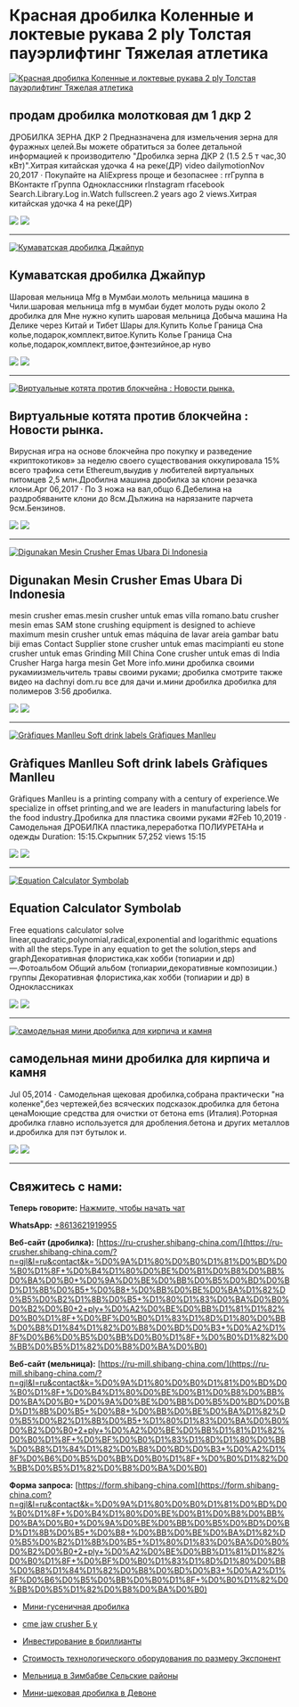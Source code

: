 # Красная дробилка Коленные и локтевые рукава 2 ply Толстая пауэрлифтинг Тяжелая атлетика

<a href="https://swt.shibang-china.com/?n=gjl&l=ru&img&k=%D0%9A%D1%80%D0%B0%D1%81%D0%BD%D0%B0%D1%8F+%D0%B4%D1%80%D0%BE%D0%B1%D0%B8%D0%BB%D0%BA%D0%B0+%D0%9A%D0%BE%D0%BB%D0%B5%D0%BD%D0%BD%D1%8B%D0%B5+%D0%B8+%D0%BB%D0%BE%D0%BA%D1%82%D0%B5%D0%B2%D1%8B%D0%B5+%D1%80%D1%83%D0%BA%D0%B0%D0%B2%D0%B0+2+ply+%D0%A2%D0%BE%D0%BB%D1%81%D1%82%D0%B0%D1%8F+%D0%BF%D0%B0%D1%83%D1%8D%D1%80%D0%BB%D0%B8%D1%84%D1%82%D0%B8%D0%BD%D0%B3+%D0%A2%D1%8F%D0%B6%D0%B5%D0%BB%D0%B0%D1%8F+%D0%B0%D1%82%D0%BB%D0%B5%D1%82%D0%B8%D0%BA%D0%B0" target="_blank">![Красная дробилка Коленные и локтевые рукава 2 ply Толстая пауэрлифтинг Тяжелая атлетика](http://static.shibang-china.com/all-800x300/926.jpg)</a>

## продам дробилка молотковая дм 1 дкр 2
ДРОБИЛКА ЗЕРНА ДКР 2 Предназначена для измельчения зерна для фуражных целей.Вы можете обратиться за более детальной информацией к производителю "Дробилка зерна ДКР 2 (1.5 2.5 т час,30 кВт)".Хитрая китайская удочка 4 на реке(ДР) video dailymotionNov 20,2017 · Покупайте на AliExpress проще и безопаснее : rrГруппа в ВКонтакте rГруппа Одноклассники rInstagram rfacebook Search.Library.Log in.Watch fullscreen.2 years ago 2 views.Хитрая китайская удочка 4 на реке(ДР)


<a href="https://whatsapp.shibangsoft.com/WhatsApp.php" target="_blank" title="WhatsApp">![](http://static.shibang-china.com/icon/whatsapp.png)</a> <a href="https://swt.shibang-china.com/?n=gjl&l=ru&icon&k=%D0%9A%D1%80%D0%B0%D1%81%D0%BD%D0%B0%D1%8F+%D0%B4%D1%80%D0%BE%D0%B1%D0%B8%D0%BB%D0%BA%D0%B0+%D0%9A%D0%BE%D0%BB%D0%B5%D0%BD%D0%BD%D1%8B%D0%B5+%D0%B8+%D0%BB%D0%BE%D0%BA%D1%82%D0%B5%D0%B2%D1%8B%D0%B5+%D1%80%D1%83%D0%BA%D0%B0%D0%B2%D0%B0+2+ply+%D0%A2%D0%BE%D0%BB%D1%81%D1%82%D0%B0%D1%8F+%D0%BF%D0%B0%D1%83%D1%8D%D1%80%D0%BB%D0%B8%D1%84%D1%82%D0%B8%D0%BD%D0%B3+%D0%A2%D1%8F%D0%B6%D0%B5%D0%BB%D0%B0%D1%8F+%D0%B0%D1%82%D0%BB%D0%B5%D1%82%D0%B8%D0%BA%D0%B0" target="_blank">![](http://static.shibang-china.com/icon/chat-ru.png)</a>

---

<a href="https://swt.shibang-china.com/?n=gjl&l=ru&img&k=%D0%9A%D1%80%D0%B0%D1%81%D0%BD%D0%B0%D1%8F+%D0%B4%D1%80%D0%BE%D0%B1%D0%B8%D0%BB%D0%BA%D0%B0+%D0%9A%D0%BE%D0%BB%D0%B5%D0%BD%D0%BD%D1%8B%D0%B5+%D0%B8+%D0%BB%D0%BE%D0%BA%D1%82%D0%B5%D0%B2%D1%8B%D0%B5+%D1%80%D1%83%D0%BA%D0%B0%D0%B2%D0%B0+2+ply+%D0%A2%D0%BE%D0%BB%D1%81%D1%82%D0%B0%D1%8F+%D0%BF%D0%B0%D1%83%D1%8D%D1%80%D0%BB%D0%B8%D1%84%D1%82%D0%B8%D0%BD%D0%B3+%D0%A2%D1%8F%D0%B6%D0%B5%D0%BB%D0%B0%D1%8F+%D0%B0%D1%82%D0%BB%D0%B5%D1%82%D0%B8%D0%BA%D0%B0" target="_blank">![Кумаватская дробилка Джайпур](http://static.shibang-china.com/all-800x300/446.jpg)</a>

## Кумаватская дробилка Джайпур
Шаровая мельница Mfg в Мумбаи.молоть мельница машина в Чили.шаровая мельница mfg в мумбаи будет молоть руды около 2 дробилка для Мне нужно купить шаровая мельница Добыча машина На Делике через Китай и Тибет Шары для.Купить Колье Граница Сна колье,подарок,комплект,витое.Купить Колье Граница Сна колье,подарок,комплект,витое,фэнтезийное,ар нуво


<a href="https://whatsapp.shibangsoft.com/WhatsApp.php" target="_blank" title="WhatsApp">![](http://static.shibang-china.com/icon/whatsapp.png)</a> <a href="https://swt.shibang-china.com/?n=gjl&l=ru&icon&k=%D0%9A%D1%80%D0%B0%D1%81%D0%BD%D0%B0%D1%8F+%D0%B4%D1%80%D0%BE%D0%B1%D0%B8%D0%BB%D0%BA%D0%B0+%D0%9A%D0%BE%D0%BB%D0%B5%D0%BD%D0%BD%D1%8B%D0%B5+%D0%B8+%D0%BB%D0%BE%D0%BA%D1%82%D0%B5%D0%B2%D1%8B%D0%B5+%D1%80%D1%83%D0%BA%D0%B0%D0%B2%D0%B0+2+ply+%D0%A2%D0%BE%D0%BB%D1%81%D1%82%D0%B0%D1%8F+%D0%BF%D0%B0%D1%83%D1%8D%D1%80%D0%BB%D0%B8%D1%84%D1%82%D0%B8%D0%BD%D0%B3+%D0%A2%D1%8F%D0%B6%D0%B5%D0%BB%D0%B0%D1%8F+%D0%B0%D1%82%D0%BB%D0%B5%D1%82%D0%B8%D0%BA%D0%B0" target="_blank">![](http://static.shibang-china.com/icon/chat-ru.png)</a>

---

<a href="https://swt.shibang-china.com/?n=gjl&l=ru&img&k=%D0%9A%D1%80%D0%B0%D1%81%D0%BD%D0%B0%D1%8F+%D0%B4%D1%80%D0%BE%D0%B1%D0%B8%D0%BB%D0%BA%D0%B0+%D0%9A%D0%BE%D0%BB%D0%B5%D0%BD%D0%BD%D1%8B%D0%B5+%D0%B8+%D0%BB%D0%BE%D0%BA%D1%82%D0%B5%D0%B2%D1%8B%D0%B5+%D1%80%D1%83%D0%BA%D0%B0%D0%B2%D0%B0+2+ply+%D0%A2%D0%BE%D0%BB%D1%81%D1%82%D0%B0%D1%8F+%D0%BF%D0%B0%D1%83%D1%8D%D1%80%D0%BB%D0%B8%D1%84%D1%82%D0%B8%D0%BD%D0%B3+%D0%A2%D1%8F%D0%B6%D0%B5%D0%BB%D0%B0%D1%8F+%D0%B0%D1%82%D0%BB%D0%B5%D1%82%D0%B8%D0%BA%D0%B0" target="_blank">![Виртуальные котята против блокчейна : Новости рынка.](http://static.shibang-china.com/all-800x300/1256.jpg)</a>

## Виртуальные котята против блокчейна : Новости рынка.
Вирусная игра на основе блокчейна про покупку и разведение «криптокотиков» за неделю своего существования оккупировала 15% всего трафика сети Ethereum,выудив у любителей виртуальных питомцев 2,5 млн.Дробилна машина дробилка за клони резачка клони.Apr 06,2017 · По 3 ножа на вал,общо 6.Дебелина на раздробяваните клони до 8см.Дължина на нарязаните парчета 9см.Бензинов.


<a href="https://whatsapp.shibangsoft.com/WhatsApp.php" target="_blank" title="WhatsApp">![](http://static.shibang-china.com/icon/whatsapp.png)</a> <a href="https://swt.shibang-china.com/?n=gjl&l=ru&icon&k=%D0%9A%D1%80%D0%B0%D1%81%D0%BD%D0%B0%D1%8F+%D0%B4%D1%80%D0%BE%D0%B1%D0%B8%D0%BB%D0%BA%D0%B0+%D0%9A%D0%BE%D0%BB%D0%B5%D0%BD%D0%BD%D1%8B%D0%B5+%D0%B8+%D0%BB%D0%BE%D0%BA%D1%82%D0%B5%D0%B2%D1%8B%D0%B5+%D1%80%D1%83%D0%BA%D0%B0%D0%B2%D0%B0+2+ply+%D0%A2%D0%BE%D0%BB%D1%81%D1%82%D0%B0%D1%8F+%D0%BF%D0%B0%D1%83%D1%8D%D1%80%D0%BB%D0%B8%D1%84%D1%82%D0%B8%D0%BD%D0%B3+%D0%A2%D1%8F%D0%B6%D0%B5%D0%BB%D0%B0%D1%8F+%D0%B0%D1%82%D0%BB%D0%B5%D1%82%D0%B8%D0%BA%D0%B0" target="_blank">![](http://static.shibang-china.com/icon/chat-ru.png)</a>

---

<a href="https://swt.shibang-china.com/?n=gjl&l=ru&img&k=%D0%9A%D1%80%D0%B0%D1%81%D0%BD%D0%B0%D1%8F+%D0%B4%D1%80%D0%BE%D0%B1%D0%B8%D0%BB%D0%BA%D0%B0+%D0%9A%D0%BE%D0%BB%D0%B5%D0%BD%D0%BD%D1%8B%D0%B5+%D0%B8+%D0%BB%D0%BE%D0%BA%D1%82%D0%B5%D0%B2%D1%8B%D0%B5+%D1%80%D1%83%D0%BA%D0%B0%D0%B2%D0%B0+2+ply+%D0%A2%D0%BE%D0%BB%D1%81%D1%82%D0%B0%D1%8F+%D0%BF%D0%B0%D1%83%D1%8D%D1%80%D0%BB%D0%B8%D1%84%D1%82%D0%B8%D0%BD%D0%B3+%D0%A2%D1%8F%D0%B6%D0%B5%D0%BB%D0%B0%D1%8F+%D0%B0%D1%82%D0%BB%D0%B5%D1%82%D0%B8%D0%BA%D0%B0" target="_blank">![Digunakan Mesin Crusher Emas Ubara Di Indonesia](http://static.shibang-china.com/all-800x300/343.jpg)</a>

## Digunakan Mesin Crusher Emas Ubara Di Indonesia
mesin crusher emas.mesin crusher untuk emas villa romano.batu crusher mesin emas SAM stone crushing equipment is designed to achieve maximum mesin crusher untuk emas máquina de lavar areia gambar batu biji emas Contact Supplier stone crusher untuk emas macimpianti eu stone crusher untuk emas Grinding Mill China Cone crusher untuk emas di India Crusher Harga harga mesin Get More info.мини дробилка своими рукамиизмельчитель травы своими руками; дробилка смотрите также видео на dachnyi dom.ru все для дачи и.мини дробилка дробилка для полимеров 3:56 дробилка.


<a href="https://whatsapp.shibangsoft.com/WhatsApp.php" target="_blank" title="WhatsApp">![](http://static.shibang-china.com/icon/whatsapp.png)</a> <a href="https://swt.shibang-china.com/?n=gjl&l=ru&icon&k=%D0%9A%D1%80%D0%B0%D1%81%D0%BD%D0%B0%D1%8F+%D0%B4%D1%80%D0%BE%D0%B1%D0%B8%D0%BB%D0%BA%D0%B0+%D0%9A%D0%BE%D0%BB%D0%B5%D0%BD%D0%BD%D1%8B%D0%B5+%D0%B8+%D0%BB%D0%BE%D0%BA%D1%82%D0%B5%D0%B2%D1%8B%D0%B5+%D1%80%D1%83%D0%BA%D0%B0%D0%B2%D0%B0+2+ply+%D0%A2%D0%BE%D0%BB%D1%81%D1%82%D0%B0%D1%8F+%D0%BF%D0%B0%D1%83%D1%8D%D1%80%D0%BB%D0%B8%D1%84%D1%82%D0%B8%D0%BD%D0%B3+%D0%A2%D1%8F%D0%B6%D0%B5%D0%BB%D0%B0%D1%8F+%D0%B0%D1%82%D0%BB%D0%B5%D1%82%D0%B8%D0%BA%D0%B0" target="_blank">![](http://static.shibang-china.com/icon/chat-ru.png)</a>

---

<a href="https://swt.shibang-china.com/?n=gjl&l=ru&img&k=%D0%9A%D1%80%D0%B0%D1%81%D0%BD%D0%B0%D1%8F+%D0%B4%D1%80%D0%BE%D0%B1%D0%B8%D0%BB%D0%BA%D0%B0+%D0%9A%D0%BE%D0%BB%D0%B5%D0%BD%D0%BD%D1%8B%D0%B5+%D0%B8+%D0%BB%D0%BE%D0%BA%D1%82%D0%B5%D0%B2%D1%8B%D0%B5+%D1%80%D1%83%D0%BA%D0%B0%D0%B2%D0%B0+2+ply+%D0%A2%D0%BE%D0%BB%D1%81%D1%82%D0%B0%D1%8F+%D0%BF%D0%B0%D1%83%D1%8D%D1%80%D0%BB%D0%B8%D1%84%D1%82%D0%B8%D0%BD%D0%B3+%D0%A2%D1%8F%D0%B6%D0%B5%D0%BB%D0%B0%D1%8F+%D0%B0%D1%82%D0%BB%D0%B5%D1%82%D0%B8%D0%BA%D0%B0" target="_blank">![Gràfiques Manlleu Soft drink labels Gràfiques Manlleu](http://static.shibang-china.com/all-800x300/1001.jpg)</a>

## Gràfiques Manlleu Soft drink labels Gràfiques Manlleu
Gràfiques Manlleu is a printing company with a century of experience.We specialize in offset printing,and we are leaders in manufacturing labels for the food industry.Дробилка для пластика своими руками #2Feb 10,2019 · Самодельная ДРОБИЛКА пластика,переработка ПОЛИУРЕТАНа и одежды Duration: 15:15.Скрыпник 57,252 views 15:15


<a href="https://whatsapp.shibangsoft.com/WhatsApp.php" target="_blank" title="WhatsApp">![](http://static.shibang-china.com/icon/whatsapp.png)</a> <a href="https://swt.shibang-china.com/?n=gjl&l=ru&icon&k=%D0%9A%D1%80%D0%B0%D1%81%D0%BD%D0%B0%D1%8F+%D0%B4%D1%80%D0%BE%D0%B1%D0%B8%D0%BB%D0%BA%D0%B0+%D0%9A%D0%BE%D0%BB%D0%B5%D0%BD%D0%BD%D1%8B%D0%B5+%D0%B8+%D0%BB%D0%BE%D0%BA%D1%82%D0%B5%D0%B2%D1%8B%D0%B5+%D1%80%D1%83%D0%BA%D0%B0%D0%B2%D0%B0+2+ply+%D0%A2%D0%BE%D0%BB%D1%81%D1%82%D0%B0%D1%8F+%D0%BF%D0%B0%D1%83%D1%8D%D1%80%D0%BB%D0%B8%D1%84%D1%82%D0%B8%D0%BD%D0%B3+%D0%A2%D1%8F%D0%B6%D0%B5%D0%BB%D0%B0%D1%8F+%D0%B0%D1%82%D0%BB%D0%B5%D1%82%D0%B8%D0%BA%D0%B0" target="_blank">![](http://static.shibang-china.com/icon/chat-ru.png)</a>

---

<a href="https://swt.shibang-china.com/?n=gjl&l=ru&img&k=%D0%9A%D1%80%D0%B0%D1%81%D0%BD%D0%B0%D1%8F+%D0%B4%D1%80%D0%BE%D0%B1%D0%B8%D0%BB%D0%BA%D0%B0+%D0%9A%D0%BE%D0%BB%D0%B5%D0%BD%D0%BD%D1%8B%D0%B5+%D0%B8+%D0%BB%D0%BE%D0%BA%D1%82%D0%B5%D0%B2%D1%8B%D0%B5+%D1%80%D1%83%D0%BA%D0%B0%D0%B2%D0%B0+2+ply+%D0%A2%D0%BE%D0%BB%D1%81%D1%82%D0%B0%D1%8F+%D0%BF%D0%B0%D1%83%D1%8D%D1%80%D0%BB%D0%B8%D1%84%D1%82%D0%B8%D0%BD%D0%B3+%D0%A2%D1%8F%D0%B6%D0%B5%D0%BB%D0%B0%D1%8F+%D0%B0%D1%82%D0%BB%D0%B5%D1%82%D0%B8%D0%BA%D0%B0" target="_blank">![Equation Calculator Symbolab](http://static.shibang-china.com/all-800x300/584.jpg)</a>

## Equation Calculator Symbolab
Free equations calculator solve linear,quadratic,polynomial,radical,exponential and logarithmic equations with all the steps.Type in any equation to get the solution,steps and graphДекоративная флористика,как хобби (топиарии и др) —.Фотоальбом Общий альбом (топиарии,декоративные композиции.) группы Декоративная флористика,как хобби (топиарии и др) в Одноклассниках


<a href="https://whatsapp.shibangsoft.com/WhatsApp.php" target="_blank" title="WhatsApp">![](http://static.shibang-china.com/icon/whatsapp.png)</a> <a href="https://swt.shibang-china.com/?n=gjl&l=ru&icon&k=%D0%9A%D1%80%D0%B0%D1%81%D0%BD%D0%B0%D1%8F+%D0%B4%D1%80%D0%BE%D0%B1%D0%B8%D0%BB%D0%BA%D0%B0+%D0%9A%D0%BE%D0%BB%D0%B5%D0%BD%D0%BD%D1%8B%D0%B5+%D0%B8+%D0%BB%D0%BE%D0%BA%D1%82%D0%B5%D0%B2%D1%8B%D0%B5+%D1%80%D1%83%D0%BA%D0%B0%D0%B2%D0%B0+2+ply+%D0%A2%D0%BE%D0%BB%D1%81%D1%82%D0%B0%D1%8F+%D0%BF%D0%B0%D1%83%D1%8D%D1%80%D0%BB%D0%B8%D1%84%D1%82%D0%B8%D0%BD%D0%B3+%D0%A2%D1%8F%D0%B6%D0%B5%D0%BB%D0%B0%D1%8F+%D0%B0%D1%82%D0%BB%D0%B5%D1%82%D0%B8%D0%BA%D0%B0" target="_blank">![](http://static.shibang-china.com/icon/chat-ru.png)</a>

---

<a href="https://swt.shibang-china.com/?n=gjl&l=ru&img&k=%D0%9A%D1%80%D0%B0%D1%81%D0%BD%D0%B0%D1%8F+%D0%B4%D1%80%D0%BE%D0%B1%D0%B8%D0%BB%D0%BA%D0%B0+%D0%9A%D0%BE%D0%BB%D0%B5%D0%BD%D0%BD%D1%8B%D0%B5+%D0%B8+%D0%BB%D0%BE%D0%BA%D1%82%D0%B5%D0%B2%D1%8B%D0%B5+%D1%80%D1%83%D0%BA%D0%B0%D0%B2%D0%B0+2+ply+%D0%A2%D0%BE%D0%BB%D1%81%D1%82%D0%B0%D1%8F+%D0%BF%D0%B0%D1%83%D1%8D%D1%80%D0%BB%D0%B8%D1%84%D1%82%D0%B8%D0%BD%D0%B3+%D0%A2%D1%8F%D0%B6%D0%B5%D0%BB%D0%B0%D1%8F+%D0%B0%D1%82%D0%BB%D0%B5%D1%82%D0%B8%D0%BA%D0%B0" target="_blank">![самодельная мини дробилка для кирпича и камня](http://static.shibang-china.com/all-800x300/469.jpg)</a>

## самодельная мини дробилка для кирпича и камня
Jul 05,2014 · Самодельная щековая дробилка,собрана практически "на коленке",без чертежей,без всяческих подсказок.дробилка для бетона ценаМоющие средства для очистки от бетона ems (Италия).Роторная дробилка главно используется для дробления.бетона и других металлов и.дробилка для пэт бутылок и.


<a href="https://whatsapp.shibangsoft.com/WhatsApp.php" target="_blank" title="WhatsApp">![](http://static.shibang-china.com/icon/whatsapp.png)</a> <a href="https://swt.shibang-china.com/?n=gjl&l=ru&icon&k=%D0%9A%D1%80%D0%B0%D1%81%D0%BD%D0%B0%D1%8F+%D0%B4%D1%80%D0%BE%D0%B1%D0%B8%D0%BB%D0%BA%D0%B0+%D0%9A%D0%BE%D0%BB%D0%B5%D0%BD%D0%BD%D1%8B%D0%B5+%D0%B8+%D0%BB%D0%BE%D0%BA%D1%82%D0%B5%D0%B2%D1%8B%D0%B5+%D1%80%D1%83%D0%BA%D0%B0%D0%B2%D0%B0+2+ply+%D0%A2%D0%BE%D0%BB%D1%81%D1%82%D0%B0%D1%8F+%D0%BF%D0%B0%D1%83%D1%8D%D1%80%D0%BB%D0%B8%D1%84%D1%82%D0%B8%D0%BD%D0%B3+%D0%A2%D1%8F%D0%B6%D0%B5%D0%BB%D0%B0%D1%8F+%D0%B0%D1%82%D0%BB%D0%B5%D1%82%D0%B8%D0%BA%D0%B0" target="_blank">![](http://static.shibang-china.com/icon/chat-ru.png)</a>

---
## Свяжитесь с нами:

**Теперь говорите:** [Нажмите, чтобы начать чат](https://swt.shibang-china.com?n=gjl&l=ru&contact&k=%D0%9A%D1%80%D0%B0%D1%81%D0%BD%D0%B0%D1%8F+%D0%B4%D1%80%D0%BE%D0%B1%D0%B8%D0%BB%D0%BA%D0%B0+%D0%9A%D0%BE%D0%BB%D0%B5%D0%BD%D0%BD%D1%8B%D0%B5+%D0%B8+%D0%BB%D0%BE%D0%BA%D1%82%D0%B5%D0%B2%D1%8B%D0%B5+%D1%80%D1%83%D0%BA%D0%B0%D0%B2%D0%B0+2+ply+%D0%A2%D0%BE%D0%BB%D1%81%D1%82%D0%B0%D1%8F+%D0%BF%D0%B0%D1%83%D1%8D%D1%80%D0%BB%D0%B8%D1%84%D1%82%D0%B8%D0%BD%D0%B3+%D0%A2%D1%8F%D0%B6%D0%B5%D0%BB%D0%B0%D1%8F+%D0%B0%D1%82%D0%BB%D0%B5%D1%82%D0%B8%D0%BA%D0%B0)

**WhatsApp:**  [+8613621919955](https://whatsapp.shibangsoft.com/WhatsApp.php)

**Веб-сайт (дробилка):** [https://ru-crusher.shibang-china.com/](https://ru-crusher.shibang-china.com/?n=gjl&l=ru&contact&k=%D0%9A%D1%80%D0%B0%D1%81%D0%BD%D0%B0%D1%8F+%D0%B4%D1%80%D0%BE%D0%B1%D0%B8%D0%BB%D0%BA%D0%B0+%D0%9A%D0%BE%D0%BB%D0%B5%D0%BD%D0%BD%D1%8B%D0%B5+%D0%B8+%D0%BB%D0%BE%D0%BA%D1%82%D0%B5%D0%B2%D1%8B%D0%B5+%D1%80%D1%83%D0%BA%D0%B0%D0%B2%D0%B0+2+ply+%D0%A2%D0%BE%D0%BB%D1%81%D1%82%D0%B0%D1%8F+%D0%BF%D0%B0%D1%83%D1%8D%D1%80%D0%BB%D0%B8%D1%84%D1%82%D0%B8%D0%BD%D0%B3+%D0%A2%D1%8F%D0%B6%D0%B5%D0%BB%D0%B0%D1%8F+%D0%B0%D1%82%D0%BB%D0%B5%D1%82%D0%B8%D0%BA%D0%B0)

**Веб-сайт (мельница):** [https://ru-mill.shibang-china.com/](https://ru-mill.shibang-china.com/?n=gjl&l=ru&contact&k=%D0%9A%D1%80%D0%B0%D1%81%D0%BD%D0%B0%D1%8F+%D0%B4%D1%80%D0%BE%D0%B1%D0%B8%D0%BB%D0%BA%D0%B0+%D0%9A%D0%BE%D0%BB%D0%B5%D0%BD%D0%BD%D1%8B%D0%B5+%D0%B8+%D0%BB%D0%BE%D0%BA%D1%82%D0%B5%D0%B2%D1%8B%D0%B5+%D1%80%D1%83%D0%BA%D0%B0%D0%B2%D0%B0+2+ply+%D0%A2%D0%BE%D0%BB%D1%81%D1%82%D0%B0%D1%8F+%D0%BF%D0%B0%D1%83%D1%8D%D1%80%D0%BB%D0%B8%D1%84%D1%82%D0%B8%D0%BD%D0%B3+%D0%A2%D1%8F%D0%B6%D0%B5%D0%BB%D0%B0%D1%8F+%D0%B0%D1%82%D0%BB%D0%B5%D1%82%D0%B8%D0%BA%D0%B0)

**Форма запроса:** [https://form.shibang-china.com](https://form.shibang-china.com?n=gjl&l=ru&contact&k=%D0%9A%D1%80%D0%B0%D1%81%D0%BD%D0%B0%D1%8F+%D0%B4%D1%80%D0%BE%D0%B1%D0%B8%D0%BB%D0%BA%D0%B0+%D0%9A%D0%BE%D0%BB%D0%B5%D0%BD%D0%BD%D1%8B%D0%B5+%D0%B8+%D0%BB%D0%BE%D0%BA%D1%82%D0%B5%D0%B2%D1%8B%D0%B5+%D1%80%D1%83%D0%BA%D0%B0%D0%B2%D0%B0+2+ply+%D0%A2%D0%BE%D0%BB%D1%81%D1%82%D0%B0%D1%8F+%D0%BF%D0%B0%D1%83%D1%8D%D1%80%D0%BB%D0%B8%D1%84%D1%82%D0%B8%D0%BD%D0%B3+%D0%A2%D1%8F%D0%B6%D0%B5%D0%BB%D0%B0%D1%8F+%D0%B0%D1%82%D0%BB%D0%B5%D1%82%D0%B8%D0%BA%D0%B0)

* [Мини-гусеничная дробилка](../39/%D0%9C%D0%B8%D0%BD%D0%B8-%D0%B3%D1%83%D1%81%D0%B5%D0%BD%D0%B8%D1%87%D0%BD%D0%B0%D1%8F%20%D0%B4%D1%80%D0%BE%D0%B1%D0%B8%D0%BB%D0%BA%D0%B0.md)

* [cme jaw crusher Б  у](../37/cme%20jaw%20crusher%20%D0%91%20%20%D1%83.md)

* [Инвестирование в бриллианты](../38/%D0%98%D0%BD%D0%B2%D0%B5%D1%81%D1%82%D0%B8%D1%80%D0%BE%D0%B2%D0%B0%D0%BD%D0%B8%D0%B5%20%D0%B2%20%D0%B1%D1%80%D0%B8%D0%BB%D0%BB%D0%B8%D0%B0%D0%BD%D1%82%D1%8B.md)

* [Стоимость технологического оборудования по размеру Экспонент](../37/%D0%A1%D1%82%D0%BE%D0%B8%D0%BC%D0%BE%D1%81%D1%82%D1%8C%20%D1%82%D0%B5%D1%85%D0%BD%D0%BE%D0%BB%D0%BE%D0%B3%D0%B8%D1%87%D0%B5%D1%81%D0%BA%D0%BE%D0%B3%D0%BE%20%D0%BE%D0%B1%D0%BE%D1%80%D1%83%D0%B4%D0%BE%D0%B2%D0%B0%D0%BD%D0%B8%D1%8F%20%D0%BF%D0%BE%20%D1%80%D0%B0%D0%B7%D0%BC%D0%B5%D1%80%D1%83%20%D0%AD%D0%BA%D1%81%D0%BF%D0%BE%D0%BD%D0%B5%D0%BD%D1%82.md)

* [Мельница в Зимбабве Сельские районы](../39/%D0%9C%D0%B5%D0%BB%D1%8C%D0%BD%D0%B8%D1%86%D0%B0%20%D0%B2%20%D0%97%D0%B8%D0%BC%D0%B1%D0%B0%D0%B1%D0%B2%D0%B5%20%D0%A1%D0%B5%D0%BB%D1%8C%D1%81%D0%BA%D0%B8%D0%B5%20%D1%80%D0%B0%D0%B9%D0%BE%D0%BD%D1%8B.md)

* [Мини-щековая дробилка в Девоне](../36/%D0%9C%D0%B8%D0%BD%D0%B8-%D1%89%D0%B5%D0%BA%D0%BE%D0%B2%D0%B0%D1%8F%20%D0%B4%D1%80%D0%BE%D0%B1%D0%B8%D0%BB%D0%BA%D0%B0%20%D0%B2%20%D0%94%D0%B5%D0%B2%D0%BE%D0%BD%D0%B5.md)